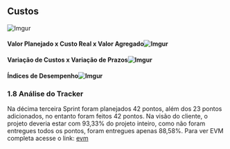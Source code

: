 ## Custos
![Imgur](https://i.imgur.com/YcDWJ1X.png)

#### Valor Planejado x Custo Real x Valor Agregado![Imgur](https://i.imgur.com/Pc4XYri.png)

#### Variação de Custos x Variação de Prazos![Imgur](https://i.imgur.com/aIvepKi.png)

#### Índices de Desempenho![Imgur](https://i.imgur.com/abxhC7B.png)


### 1.8 Análise do Tracker
Na décima terceira Sprint foram planejados 42 pontos, além dos 23 pontos adicionados, no entanto foram feitos 42 pontos. Na visão do cliente, o projeto deveria estar com 93,33% do projeto inteiro, como não foram entregues todos os pontos, foram entregues apenas 88,58%. Para ver EVM completa acesse o link: [evm](https://docs.google.com/spreadsheets/d/1UhuJbHicONbdPg4TTNmiDS6sEkknskACSvgKSooy36A/edit#gid=0)